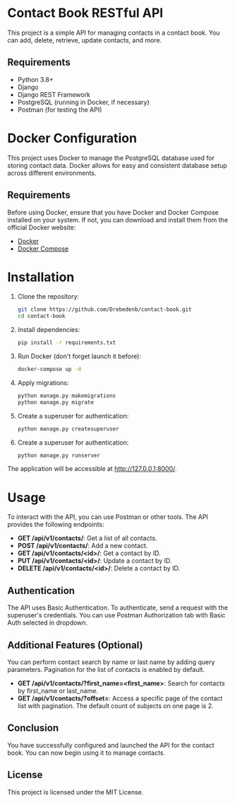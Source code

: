 # Contact Book RESTful API

This project is a simple API for managing contacts in a contact book. You can add, delete, retrieve, update contacts, and more.

## Requirements

- Python 3.8+
- Django
- Django REST Framework
- PostgreSQL (running in Docker, if necessary)
- Postman (for testing the API)

# Docker Configuration

This project uses Docker to manage the PostgreSQL database used for storing contact data. Docker allows for easy and consistent database setup across different environments.

## Requirements

Before using Docker, ensure that you have Docker and Docker Compose installed on your system. If not, you can download and install them from the official Docker website:
- [Docker](https://docs.docker.com/get-docker/)
- [Docker Compose](https://docs.docker.com/compose/install/)


# Installation

1. Clone the repository:

   ```bash
   git clone https://github.com/Drebedenb/contact-book.git
   cd contact-book
   ```
   
2. Install dependencies:

   ```bash
   pip install -r requirements.txt
   ```
   
3. Run Docker (don't forget launch it before):

   ```bash
   docker-compose up -d
   ```
   
4. Apply migrations:

   ```bash
   python manage.py makemigrations
   python manage.py migrate
   ```
   
5. Create a superuser for authentication:

   ```bash
   python manage.py createsuperuser
   ```
   
6. Create a superuser for authentication:

   ```bash
   python manage.py runserver
   ```
   
The application will be accessible at http://127.0.0.1:8000/.

# Usage

To interact with the API, you can use Postman or other tools. The API provides the following endpoints:

- **GET /api/v1/contacts/**: Get a list of all contacts.
- **POST /api/v1/contacts/**: Add a new contact.
- **GET /api/v1/contacts/\<id>/**: Get a contact by ID.
- **PUT /api/v1/contacts/\<id>/**: Update a contact by ID.
- **DELETE /api/v1/contacts/\<id>/**: Delete a contact by ID.


## Authentication
The API uses Basic Authentication. To authenticate, send a request with the superuser's credentials.
You can use Postman Authorization tab with Basic Auth selected in dropdown.

## Additional Features (Optional)
You can perform contact search by name or last name by adding query parameters.
Pagination for the list of contacts is enabled by default.

- **GET /api/v1/contacts/?first_name=<first_name>**: Search for contacts by first_name or last_name.
- **GET /api/v1/contacts/?offset=<page-number>**: Access a specific page of the contact list with pagination. 
The default count of subjects on one page is 2.


## Conclusion
You have successfully configured and launched the API for the contact book. You can now begin using it to manage contacts.

## License
This project is licensed under the MIT License.